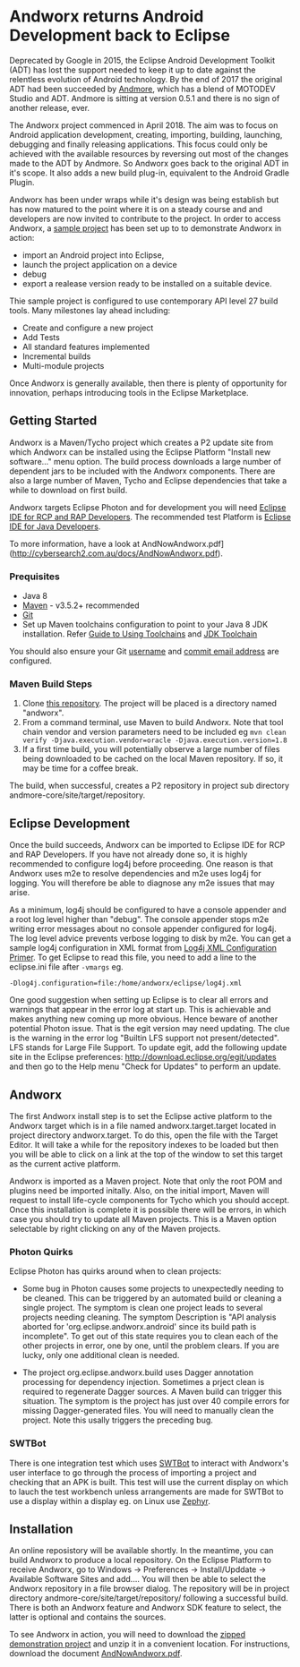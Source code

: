 # Andworx returns Android Development back to Eclipse

Deprecated by Google in 2015, the Eclipse Android Development Toolkit (ADT) has lost the support needed to keep it up to date
against the relentless evolution of Android technology. By the end of 2017 the original ADT had been succeeded by  [Andmore](https://www.eclipse.org/andmore), 
which has a blend of MOTODEV Studio and ADT. Andmore is sitting at version 0.5.1 and there is no sign of another release, ever.

The Andworx project commenced in April 2018. The aim was to focus on Android application development, creating, importing, building, launching, 
debugging and finally releasing applications. This focus could only be achieved with the available resources by reversing out most of the changes made to the ADT by Andmore.
So Andworx goes back to the original ADT in it's scope. It also adds a new build plug-in, equivalent to the Android Gradle Plugin.

Andworx has been under wraps while it's design was being establish but has now matured to the point where it is on a steady course and and developers
are now invited to contribute to the project.  In order to access Andworx, a [sample project](http://cybersearch2.com.au/andworx/downloads/Permissions.zip) has been set up to to demonstrate Andworx in action:

* import an Android project into Eclipse, 
* launch the project application on a device
* debug
* export a realease version ready to be installed on a suitable device. 

Thie sample project is configured to use contemporary API level 27 build tools. Many milestones lay ahead including:

* Create and configure a new project
* Add Tests 
* All standard features implemented
* Incremental builds
* Multi-module projects

Once Andworx is generally available, then there is plenty of opportunity for innovation, perhaps introducing tools in the Eclipse Marketplace.

## Getting Started

Andworx is a Maven/Tycho project which creates a P2 update site from which Andworx can be installed using the Eclipse Platform "Install new software..." menu option.
The build process downloads a large number of dependent jars to be included with the Andworx components. There are also a large number of Maven, Tycho and Eclipse
dependencies that take a while to download on first build. 

Andworx targets Eclipse Photon and for development you will need [Eclipse IDE for RCP and RAP Developers](https://www.eclipse.org/downloads/packages/release/photon/r/eclipse-ide-rcp-and-rap-developers).
The recommended test Platform is [Eclipse IDE for Java Developers](https://www.eclipse.org/downloads/packages/release/photon/r/eclipse-ide-java-developers).

To more information, have a look at AndNowAndworx.pdf](http://cybersearch2.com.au/docs/AndNowAndworx.pdf).


### Prequisites

* Java 8 
* [Maven](https://maven.apache.org/download.cgi) - v3.5.2+ recommended
* [Git](https://git-scm.com/downloads)
* Set up Maven toolchains configuration to point to your Java 8 JDK installation. 
Refer [Guide to Using Toolchains](https://maven.apache.org/guides/mini/guide-using-toolchains.html) and [JDK Toolchain](http://maven.apache.org/plugins/maven-toolchains-plugin/toolchains/jdk.html)

You should also ensure your Git [username](https://help.github.com/articles/setting-your-username-in-git/) and 
[commit email address](https://help.github.com/articles/setting-your-commit-email-address-in-git/) are configured.

### Maven Build Steps

1. Clone [this repository](https://github.com/androidworx/andworx.git). The project will be placed is a directory named "andworx". 
1. From a command terminal, use Maven to build Andworx. Note that tool chain vendor and version parameters need to be included eg `mvn clean verify -Djava.execution.vendor=oracle -Djava.execution.version=1.8`
1. If a first time build, you will potentially observe a large number of files being downloaded to be cached on the local Maven repository. If so, it may be time for a coffee break.

The build, when successful, creates a P2 repository in project sub directory andmore-core/site/target/repository.

## Eclipse Development

Once the build succeeds, Andworx can be imported to Eclipse IDE for RCP and RAP Developers. If you have not already done so, it is highly recommended to configure log4j before proceeding. One reason is
that Andworx uses m2e to resolve dependencies and m2e uses log4j for logging. You will therefore be able to diagnose any m2e issues that may arise.

As a minimum, log4j should be configured to have a console appender and a root log level higher than "debug". The console appender stops m2e writing error messages about no console appender
configured for log4j. The log level advice prevents verbose logging to disk by m2e. You can get a sample log4j configuration in XML format from [Log4j XML Configuration Primer](https://wiki.apache.org/logging-log4j/Log4jXmlFormat).
To get Eclipse to read this file, you need to add a line to the eclipse.ini file after `-vmargs` eg.

`-Dlog4j.configuration=file:/home/andworx/eclipse/log4j.xml`


One good suggestion when setting up Eclipse is to clear all errors and warnings that appear in the error log at start up. This is achievable and makes anything new coming up more obvious. 
Hence beware of another potential Photon issue. That is the egit version may need updating. The clue is the warning in the error log "Builtin LFS support not present/detected". LFS stands for Large File Support.
To update egit, add the following update site in the Eclipse preferences: http://download.eclipse.org/egit/updates and then go to the Help menu "Check for Updates" to perform an update.

## Andworx

The first Andworx install step is to set the Eclipse active platform to the Andworx target which is in a file named andworx.target.target
located in project directory andworx.target. To do this, open the file with the Target Editor. It will take a while for the repository indexes to be loaded but then you will be able to click on a link at
the top of the window to set this target as the current active platform.

Andworx is imported as a Maven project. Note that only the root POM and plugins need be imported initally. Also, on the initial import, Maven will request to install life-cycle components for Tycho which
you should accept. Once this installation is complete it is possible there will be errors, in which case you should try to update all Maven projects. This is a Maven option selectable by right clicking on any of the Maven projects.

### Photon Quirks

Eclipse Photon has quirks around when to clean projects:

* Some bug in Photon causes some projects to unexpectedly needing to be cleaned. This can be triggered by an automated build or cleaning a single project. The symptom is clean one project leads to several projects needing cleaning. The symptom Description is
"API analysis aborted for 'org.eclipse.andworx.android' since its build path is incomplete". To get out of this state requires you to clean each of the other projects in error, one by one, until the problem clears.
If you are lucky, only one additional clean is needed.

* The project org.eclipse.andworx.build uses Dagger annotation processing for dependency injection. Sometimes a prject clean is required to regenerate Dagger sources. A Maven build can trigger this situation.
The symptom is the project has just over 40 compile errors for missing Dagger-generated files. You will need to manually clean the project. Note this usally triggers the preceding bug.


### SWTBot

There is one integration test which uses [SWTBot](https://www.eclipse.org/swtbot/) to interact with Andworx's user interface to go through the process of importing a project and checking that an APK is built.
This test will use the current display on which to lauch the test workbench unless arrangements are made for SWTBot to use a display within a display eg. on Linux use [Zephyr](http://jeffskinnerbox.me/posts/2014/Apr/29/howto-using-xephyr-to-create-a-new-display-in-a-window/).

## Installation

An online reposistory will be available shortly. In the meantime, you can build Andworx to produce a local repository.
On the Eclipse Platform to receive Andworx, go to Windows -> Preferences -> Install/Upddate -> Available Software Sites and add....  You will then be able to select the Andworx repository in a file browser dialog. 
The repository will be in project directory andmore-core/site/target/repository/ following a successful build. There is both an Andworx feature and Andworx SDK feature to select, the latter is optional and contains the sources.

To see Andworx in action, you will need to download the [zipped demonstration project](http://cybersearch2.com.au/andworx/downloads/Permissions.zip) and unzip it in a convenient location.
For instructions, download the document [AndNowAndworx.pdf](http://cybersearch2.com.au/docs/AndNowAndworx.pdf).
